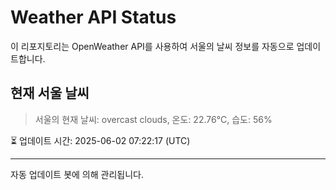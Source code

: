 
# Weather API Status

이 리포지토리는 OpenWeather API를 사용하여 서울의 날씨 정보를 자동으로 업데이트합니다.

## 현재 서울 날씨
> 서울의 현재 날씨: overcast clouds, 온도: 22.76°C, 습도: 56%

⏳ 업데이트 시간: 2025-06-02 07:22:17 (UTC)

---
자동 업데이트 봇에 의해 관리됩니다.
